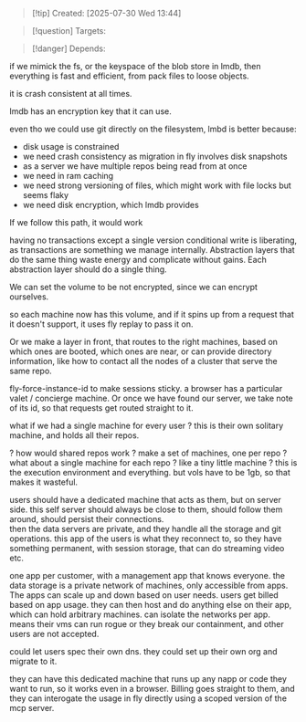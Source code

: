 
>[!tip] Created: [2025-07-30 Wed 13:44]

>[!question] Targets: 

>[!danger] Depends: 

if we mimick the fs, or the keyspace of the blob store in lmdb, then everything is fast and efficient, from pack files to loose objects.

it is crash consistent at all times.

lmdb has an encryption key that it can use.

even tho we could use git directly on the filesystem, lmbd is better because:
- disk usage is constrained
- we need crash consistency as migration in fly involves disk snapshots
- as a server we have multiple repos being read from at once
- we need in ram caching
- we need strong versioning of files, which might work with file locks but seems flaky
- we need disk encryption, which lmdb provides

If we follow this path, it would work

having no transactions except a single version conditional write is liberating, as transactions are something we manage internally.  Abstraction layers that do the same thing waste energy and complicate without gains.  Each abstraction layer should do a single thing.

We can set the volume to be not encrypted, since we can encrypt ourselves.

so each machine now has this volume, and if it spins up from a request that it doesn't support, it uses fly replay to pass it on.

Or we make a layer in front, that routes to the right machines, based on which ones are booted, which ones are near, or can provide directory information, like how to contact all the nodes of a cluster that serve the same repo.

fly-force-instance-id to make sessions sticky.
a browser has a particular valet / concierge machine.
Or once we have found our server, we take note of its id, so that requests get routed straight to it.

what if we had a single machine for every user ? this is their own solitary machine, and holds all their repos.

? how would shared repos work ? make a set of machines, one per repo ?
what about a single machine for each repo ? like a tiny little machine ?
this is the execution environment and everything.
but vols have to be 1gb, so that makes it wasteful.

users should have a dedicated machine that acts as them, but on server side.
this self server should always be close to them, should follow them around, should persist their connections.  
then the data servers are private, and they handle all the storage and git operations.
this app of the users is what they reconnect to, so they have something permanent, with session storage, that can do streaming video etc.

one app per customer, with a management app that knows everyone.  the data storage is a private network of machines, only accessible from apps.  The apps can scale up and down based on user needs.  users get billed based on app usage.  they can then host and do anything else on their app, which can hold arbitrary machines.  can isolate the networks per app.  means their vms can run rogue or they break our containment, and other users are not accepted.

could let users spec their own dns.
they could set up their own org and migrate to it.

they can have this dedicated machine that runs up any napp or code they want to run, so it works even in a browser.  Billing goes straight to them, and they can interogate the usage in fly directly using a scoped version of the mcp server.
